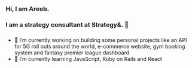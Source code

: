 ### Hi, I am Areeb. 

### I am a strategy consultant at Strategy&.  👋

### 

- 🔭  I’m currently working on building some personal projects like an API for 5G roll outs around the world, e-commerce website, gym booking system and fantasy premier league dashboard
- 🌱  I’m currently learning JavaScript, Ruby on Rails and React

<!--
**abhaila/abhaila** is a ✨ _special_ ✨ repository because its `README.md` (this file) appears on your GitHub profile.

Here are some ideas to get you started:

- 🔭 I’m currently working on building some personal projects like an API for 5G roll outs around the world, e-commerce website, gym booking system and fantasy premier league dashboard
- 🌱 I’m currently learning JavaScript, Ruby on Rails and React
- 👯 I’m looking to collaborate on building more APIs and with getting Fantasy Premier League data
- 🤔 I’m looking for help with ...
- 💬 Ask me about ...
- 📫 How to reach me: ...
- 😄 Pronouns: ...
- ⚡ Fun fact: ...
-->
